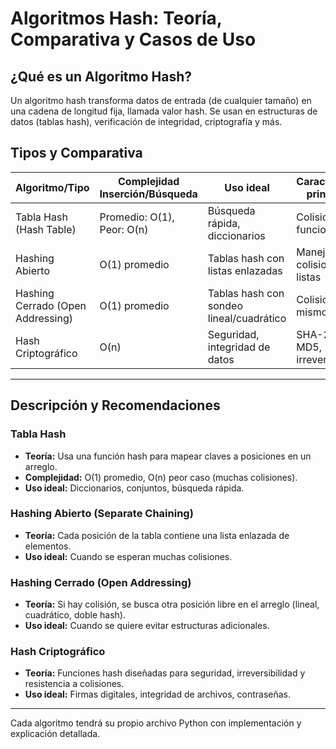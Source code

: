 # Algoritmos Hash: Teoría, Comparativa y Casos de Uso

## ¿Qué es un Algoritmo Hash?
Un algoritmo hash transforma datos de entrada (de cualquier tamaño) en una cadena de longitud fija, llamada valor hash. Se usan en estructuras de datos (tablas hash), verificación de integridad, criptografía y más.

## Tipos y Comparativa

| Algoritmo/Tipo         | Complejidad Inserción/Búsqueda | Uso ideal                        | Características principales |
|------------------------|-------------------------------|-----------------------------------|----------------------------|
| Tabla Hash (Hash Table)| Promedio: O(1), Peor: O(n)    | Búsqueda rápida, diccionarios     | Colisiones, funciones hash |
| Hashing Abierto        | O(1) promedio                 | Tablas hash con listas enlazadas  | Manejo de colisiones por listas |
| Hashing Cerrado (Open Addressing) | O(1) promedio      | Tablas hash con sondeo lineal/cuadrático | Colisiones en el mismo arreglo |
| Hash Criptográfico     | O(n)                          | Seguridad, integridad de datos    | SHA-256, MD5, irreversibilidad |

---

## Descripción y Recomendaciones

### Tabla Hash
- **Teoría:** Usa una función hash para mapear claves a posiciones en un arreglo.
- **Complejidad:** O(1) promedio, O(n) peor caso (muchas colisiones).
- **Uso ideal:** Diccionarios, conjuntos, búsqueda rápida.

### Hashing Abierto (Separate Chaining)
- **Teoría:** Cada posición de la tabla contiene una lista enlazada de elementos.
- **Uso ideal:** Cuando se esperan muchas colisiones.

### Hashing Cerrado (Open Addressing)
- **Teoría:** Si hay colisión, se busca otra posición libre en el arreglo (lineal, cuadrático, doble hash).
- **Uso ideal:** Cuando se quiere evitar estructuras adicionales.

### Hash Criptográfico
- **Teoría:** Funciones hash diseñadas para seguridad, irreversibilidad y resistencia a colisiones.
- **Uso ideal:** Firmas digitales, integridad de archivos, contraseñas.

---

Cada algoritmo tendrá su propio archivo Python con implementación y explicación detallada.
